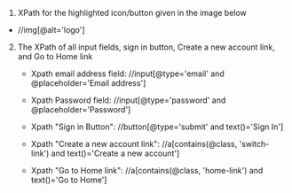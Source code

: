 1.  XPath for the highlighted icon/button given in the image below
  
   -  //img[@alt='logo']


2. The XPath of all input fields, sign in button, Create a new account link, and Go to Home link

    - Xpath email address field:  //input[@type='email' and @placeholder='Email address']

    - Xpath Password field:  //input[@type='password' and @placeholder='Password']
  
    - Xpath "Sign in Button":  //button[@type='submit' and text()='Sign In']

    -  Xpath "Create a new account link":  //a[contains(@class, 'switch-link') and text()='Create a new account']
  
    -  Xpath "Go to Home link":  //a[contains(@class, 'home-link') and text()='Go to Home']


